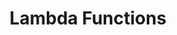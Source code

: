 ---
id: esquire-zo-lambda
title: Lambda Functions
sidebar_label: Lambda Functions
slug: /esquire/zips_observations/lambda
---